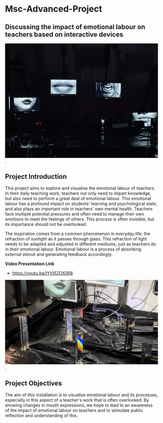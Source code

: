 # Msc-Advanced-Project
## Discussing the impact of emotional labour on teachers based on interactive devices

![Final-project](https://github.com/shames9/Final-Project/blob/main/Outlook.jpg).

## Project Introduction
This project aims to explore and visualise the emotional labour of teachers. In their daily teaching work, teachers not only need to impart knowledge, but also need to perform a great deal of emotional labour. This emotional labour has a profound impact on students' learning and psychological state, and also plays an important role in teachers' own mental health. Teachers face multiple potential pressures and often need to manage their own emotions to meet the feelings of others. This process is often invisible, but its importance should not be overlooked.

The inspiration comes from a common phenomenon in everyday life: the refraction of sunlight as it passes through glass. This refraction of light needs to be adapted and adjusted in different mediums, just as teachers do in their emotional labour. Emotional labour is a process of absorbing external stimuli and generating feedback accordingly.

**Video Presentation Link**
- https://youtu.be/IYVI5ZOX0R8

![Final-project](https://github.com/shames9/Final-Project/blob/main/Reflection.jpg).

## Project Objectives
The aim of this installation is to visualise emotional labour and its processes, especially in this aspect of a teacher's work that is often overlooked. By showing changes in mouth expressions, we hope to lead to an awareness of the impact of emotional labour on teachers and to stimulate public reflection and understanding of this.
